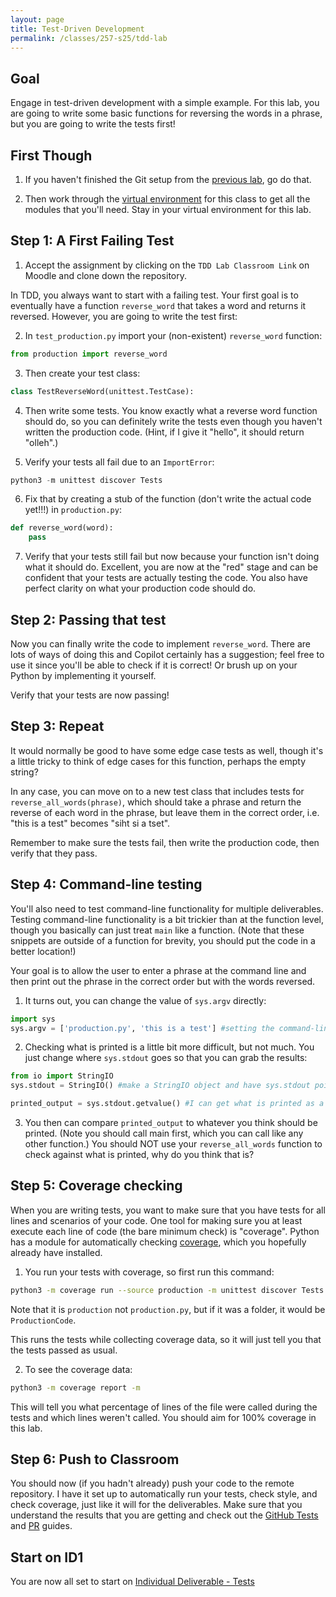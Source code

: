 ```yaml
---
layout: page
title: Test-Driven Development
permalink: /classes/257-s25/tdd-lab
---
```


## Goal
Engage in test-driven development with a simple example. For this lab, you are going to write some basic functions for reversing the words in a phrase, but you are going to write the tests first!

## First Though

1. If you haven't finished the Git setup from the [previous lab](lab-git), go do that. 

2. Then work through the [virtual environment](venv-guide) for this class to get all the modules that you'll need. Stay in your virtual environment for this lab.

## Step 1: A First Failing Test
1. Accept the assignment by clicking on the `TDD Lab Classroom Link` on Moodle and clone down the repository.

In TDD, you always want to start with a failing test. Your first goal is to eventually have a function `reverse_word` that takes a word and returns it reversed. However, you are going to write the test first:

2. In `test_production.py` import your (non-existent) `reverse_word` function:

```python
from production import reverse_word
```

3. Then create your test class:

```python
class TestReverseWord(unittest.TestCase):
```

4. Then write some tests. You know exactly what a reverse word function should do, so you can definitely write the tests even though you haven't written the production code. (Hint, if I give it "hello", it should return "olleh".)

5. Verify your tests all fail due to an `ImportError`:

```python
python3 -m unittest discover Tests
```

6. Fix that by creating a stub of the function (don't write the actual code yet!!!) in `production.py`:
```python
def reverse_word(word):
    pass
```

7. Verify that your tests still fail but now because your function isn't doing what it should do. Excellent, you are now at the "red" stage and can be confident that your tests are actually testing the code. You also have perfect clarity on what your production code should do.

## Step 2: Passing that test
Now you can finally write the code to implement `reverse_word`. There are lots of ways of doing this and Copilot certainly has a suggestion; feel free to use it since you'll be able to check if it is correct! Or brush up on your Python by implementing it yourself.

Verify that your tests are now passing!

## Step 3: Repeat
It would normally be good to have some edge case tests as well, though it's a little tricky to think of edge cases for this function, perhaps the empty string?

In any case, you can move on to a new test class that includes tests for `reverse_all_words(phrase)`, which should take a phrase and return the reverse of each word in the phrase, but leave them in the correct order, i.e. "this is a test" becomes "siht si a tset".

Remember to make sure the tests fail, then write the production code, then verify that they pass.

## Step 4: Command-line testing
You'll also need to test command-line functionality for multiple deliverables.
Testing command-line functionality is a bit trickier than at the function level, though you basically can just treat `main` like a function. (Note that these snippets are outside of a function for brevity, you should put the code in a better location!)

Your goal is to allow the user to enter a phrase at the command line and then print out the phrase in the correct order but with the words reversed.

1. It turns out, you can change the value of `sys.argv` directly:

```python
import sys
sys.argv = ['production.py', 'this is a test'] #setting the command-line argument "this is a test"
```

2. Checking what is printed is a little bit more difficult, but not much. You just change where `sys.stdout` goes so that you can grab the results:

```python
from io import StringIO
sys.stdout = StringIO() #make a StringIO object and have sys.stdout point to it instead of the usual spot

printed_output = sys.stdout.getvalue() #I can get what is printed as a normal string!
```

3. You then can compare `printed_output` to whatever you think should be printed. (Note you should call main first, which you can call like any other function.) You should NOT use your `reverse_all_words` function to check against what is printed, why do you think that is?

## Step 5: Coverage checking
When you are writing tests, you want to make sure that you have tests for all lines and scenarios of your code. One tool for making sure you at least execute each line of code (the bare minimum check) is "coverage". Python has a module for automatically checking [coverage](https://coverage.readthedocs.io/en/7.7.1/), which you hopefully already have installed.

1. You run your tests with coverage, so first run this command:
```bash
python3 -m coverage run --source production -m unittest discover Tests
```

Note that it is `production` not `production.py`, but if it was a folder, it would be `ProductionCode`.

This runs the tests while collecting coverage data, so it will just tell you that the tests passed as usual.

2. To see the coverage data:
```bash
python3 -m coverage report -m
```

This will tell you what percentage of lines of the file were called during the tests and which lines weren't called. You should aim for 100% coverage in this lab.

## Step 6: Push to Classroom

You should now (if you hadn't already) push your code to the remote repository. I have it set up to automatically run your tests, check style, and check coverage, just like it will for the deliverables. Make sure that you understand the results that you are getting and check out the [GitHub Tests](test-guide) and [PR](pr-guide) guides.

## Start on ID1
You are now all set to start on [Individual Deliverable - Tests](project-1-ind)


